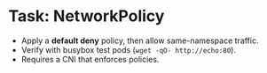 # Task: NetworkPolicy
- Apply a **default deny** policy, then allow same-namespace traffic.
- Verify with busybox test pods (`wget -qO- http://echo:80`).
- Requires a CNI that enforces policies.
